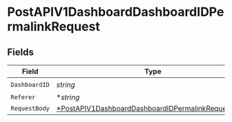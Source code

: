 # PostAPIV1DashboardDashboardIDPermalinkRequest


## Fields

| Field                                                                                                                              | Type                                                                                                                               | Required                                                                                                                           | Description                                                                                                                        |
| ---------------------------------------------------------------------------------------------------------------------------------- | ---------------------------------------------------------------------------------------------------------------------------------- | ---------------------------------------------------------------------------------------------------------------------------------- | ---------------------------------------------------------------------------------------------------------------------------------- |
| `DashboardID`                                                                                                                      | *string*                                                                                                                           | :heavy_check_mark:                                                                                                                 | N/A                                                                                                                                |
| `Referer`                                                                                                                          | **string*                                                                                                                          | :heavy_minus_sign:                                                                                                                 | N/A                                                                                                                                |
| `RequestBody`                                                                                                                      | [*PostAPIV1DashboardDashboardIDPermalinkRequestBody](../../models/operations/postapiv1dashboarddashboardidpermalinkrequestbody.md) | :heavy_minus_sign:                                                                                                                 | N/A                                                                                                                                |